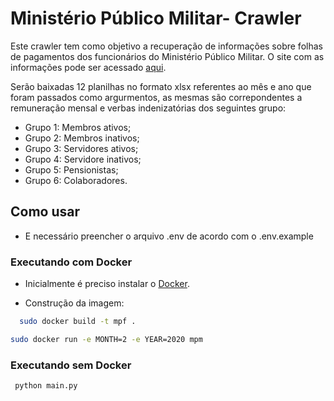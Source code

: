 # Ministério Público Militar- Crawler

Este crawler tem como objetivo a recuperação de informações sobre folhas de pagamentos dos funcionários do Ministério Público Militar. O site com as informações pode ser acessado [aqui](https://www.mpm.mp.br/folha-de-pagamento/).

Serão baixadas 12 planilhas no formato xlsx referentes ao mês e ano que foram passados como argurmentos, as mesmas são correpondentes a remuneração mensal e verbas indenizatórias dos seguintes grupo:

- Grupo 1: Membros ativos;
- Grupo 2: Membros inativos;
- Grupo 3: Servidores ativos;
- Grupo 4: Servidore inativos;
- Grupo 5: Pensionistas;
- Grupo 6: Colaboradores.

## Como usar

 - E necessário preencher o arquivo .env de acordo com o .env.example

 ### Executando com Docker

 - Inicialmente é preciso instalar o [Docker](https://docs.docker.com/install/). 

 - Construção da imagem:

  ```sh
    sudo docker build -t mpf .  
  ```

  ```sh
  sudo docker run -e MONTH=2 -e YEAR=2020 mpm
  ```

 ### Executando sem Docker

   ```sh
    python main.py 
  ```